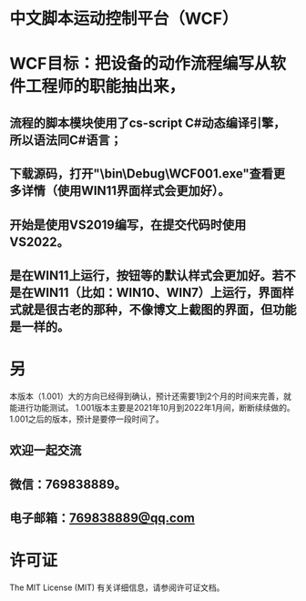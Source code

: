 # 中文脚本运动控制平台（WCF）

# WCF目标：把设备的动作流程编写从软件工程师的职能抽出来，

## 流程的脚本模块使用了cs-script C#动态编译引擎，所以语法同C#语言；

## 下载源码，打开"\bin\Debug\WCF001.exe"查看更多详情（使用WIN11界面样式会更加好）。

## 开始是使用VS2019编写，在提交代码时使用VS2022。

## 是在WIN11上运行，按钮等的默认样式会更加好。若不是在WIN11（比如：WIN10、WIN7）上运行，界面样式就是很古老的那种，不像博文上截图的界面，但功能是一样的。

# 另
本版本（1.001）大的方向已经得到确认，预计还需要1到2个月的时间来完善，就能进行功能测试。
1.001版本主要是2021年10月到2022年1月间，断断续续做的。1.001之后的版本，预计是要停一段时间了。
## 欢迎一起交流
## 微信：769838889。
## 电子邮箱：769838889@qq.com

# 许可证
The MIT License (MIT) 有关详细信息，请参阅许可证文档。 
